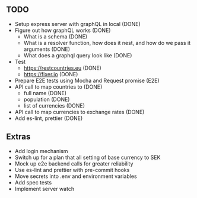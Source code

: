 ## TODO

- Setup express server with graphQL in local (DONE)
- Figure out how graphQL works (DONE)
    * What is a schema (DONE)
    * What is a resolver function, how does it nest, and how do we pass it arguments (DONE)
    * What does a graphql query look like (DONE)
- Test
    * https://restcountries.eu (DONE)
    * https://fixer.io (DONE)
- Prepare E2E tests using Mocha and Request promise (E2E)
- API call to map countries to (DONE)
    * full name (DONE)
    * population (DONE)
    * list of currencies (DONE)
- API call to map currencies to exchange rates (DONE)
- Add es-lint, prettier (DONE)

## Extras
- Add login mechanism
- Switch up for a plan that all setting of base currency to SEK
- Mock up e2e backend calls for greater reliability
- Use es-lint and prettier with pre-commit hooks
- Move secrets into .env and environment variables
- Add spec tests
- Implement server watch
